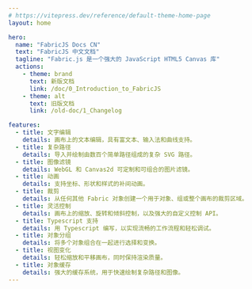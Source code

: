 ```yaml
---
# https://vitepress.dev/reference/default-theme-home-page
layout: home

hero:
  name: "FabricJS Docs CN"
  text: "FabricJS 中文文档"
  tagline: "Fabric.js 是一个强大的 JavaScript HTML5 Canvas 库"
  actions:
    - theme: brand
      text: 新版文档
      link: /doc/0_Introduction_to_FabricJS
    - theme: alt
      text: 旧版文档
      link: /old-doc/1_Changelog

features:
  - title: 文字编辑
    details: 画布上的文本编辑，具有富文本、输入法和曲线支持。
  - title: 复杂路径
    details: 导入并绘制由数百个简单路径组成的复杂 SVG 路径。
  - title: 图像滤镜
    details: WebGL 和 Canvas2d 可定制和可组合的图片滤镜。
  - title: 动画
    details: 支持坐标、形状和样式的补间动画。
  - title: 裁剪
    details: 从任何其他 Fabric 对象创建一个用于对象、组或整个画布的裁剪区域。
  - title: 灵活控制
    details: 画布上的缩放、旋转和倾斜控制，以及强大的自定义控制 API。
  - title: Typescript 支持
    details: 用 Typescript 编写，以实现流畅的工作流程和轻松调试。
  - title: 对象分组
    details: 将多个对象组合在一起进行选择和变换。
  - title: 视图变化
    details: 轻松缩放和平移画布，同时保持渲染质量。
  - title: 对象缓存
    details: 强大的缓存系统，用于快速绘制复杂路径和图像。
---
```

